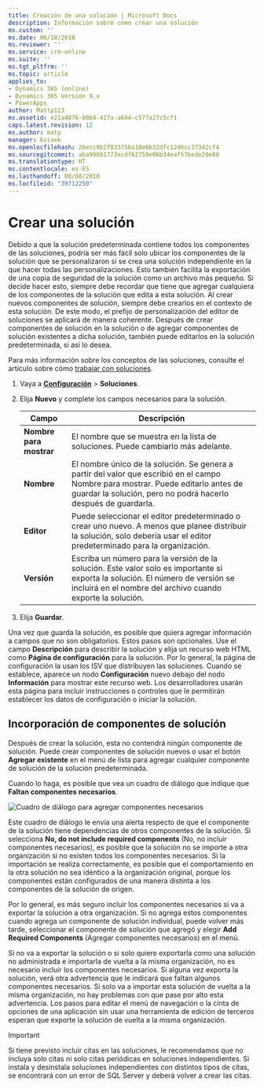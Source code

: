 ```yaml
---
title: Creación de una solución | Microsoft Docs
description: Información sobre cómo crear una solución
ms.custom: ''
ms.date: 06/18/2018
ms.reviewer: ''
ms.service: crm-online
ms.suite: ''
ms.tgt_pltfrm: ''
ms.topic: article
applies_to:
- Dynamics 365 (online)
- Dynamics 365 Version 9.x
- PowerApps
author: Mattp123
ms.assetid: e21a4876-08b4-417a-a644-c577a27c5cf1
caps.latest.revision: 12
ms.author: matp
manager: kvivek
ms.openlocfilehash: 26ecc9b2f83375ba10e6b32dfc12d6cc37342cf4
ms.sourcegitcommit: aba996b1773ecdf62758e06b34eaf57bede29e08
ms.translationtype: HT
ms.contentlocale: es-ES
ms.lasthandoff: 08/08/2018
ms.locfileid: "39712250"
---
```

# <a name="create-a-solution"></a>Crear una solución

Debido a que la solución predeterminada contiene todos los componentes de las soluciones, podría ser más fácil solo ubicar los componentes de la solución que se personalizaron si se crea una solución independiente en la que hacer todas las personalizaciones. Esto también facilita la exportación de una copia de seguridad de la solución como un archivo más pequeño. Si decide hacer esto, siempre debe recordar que tiene que agregar cualquiera de los componentes de la solución que edita a esta solución. Al crear nuevos componentes de solución, siempre debe crearlos en el contexto de esta solución. De este modo, el prefijo de personalización del editor de soluciones se aplicará de manera coherente. Después de crear componentes de solución en la solución o de agregar componentes de solución existentes a dicha solución, también puede editarlos en la solución predeterminada, si así lo desea.  
  
 Para más información sobre los conceptos de las soluciones, consulte el artículo sobre cómo [trabajar con soluciones](solutions-overview.md).  
  
1.  Vaya a **[Configuración](../model-driven-apps/advanced-navigation.md#settings)** > **Soluciones**. 
  
2.  Elija **Nuevo** y complete los campos necesarios para la solución.  
  
    |Campo|Descripción|  
    |-----------|-----------------|  
    |**Nombre para mostrar**|El nombre que se muestra en la lista de soluciones. Puede cambiarlo más adelante.|  
    |**Nombre**|El nombre único de la solución. Se genera a partir del valor que escribió en el campo Nombre para mostrar. Puede editarlo antes de guardar la solución, pero no podrá hacerlo después de guardarla.|  
    |**Editor**|Puede seleccionar el editor predeterminado o crear uno nuevo. A menos que planee distribuir la solución, solo debería usar el editor predeterminado para la organización.|  
    |**Versión**|Escriba un número para la versión de la solución. Este valor solo es importante si exporta la solución. El número de versión se incluirá en el nombre del archivo cuando exporte la solución.|  
  
3.  Elija **Guardar**.  
  
 Una vez que guarda la solución, es posible que quiera agregar información a campos que no son obligatorios. Estos pasos son opcionales. Use el campo **Descripción** para describir la solución y elija un recurso web HTML como **Página de configuración** para la solución. Por lo general, la página de configuración la usan los ISV que distribuyen las soluciones. Cuando se establece, aparece un nodo **Configuración** nuevo debajo del nodo **Información** para mostrar este recurso web. Los desarrolladores usarán esta página para incluir instrucciones o controles que le permitirán establecer los datos de configuración o iniciar la solución.  
  
<a name="BKMK_AddSolutionComponents"></a>   

## <a name="add-solution-components"></a>Incorporación de componentes de solución  
 Después de crear la solución, esta no contendrá ningún componente de solución. Puede crear componentes de solución nuevos o usar el botón **Agregar existente** en el menú de lista para agregar cualquier componente de solución de la solución predeterminada.  
  
 Cuando lo haga, es posible que vea un cuadro de diálogo que indique que **Faltan componentes necesarios**.  
   
 ![Cuadro de diálogo para agregar componentes necesarios](media/crm-itpro-cust-addrequiredcomponents.PNG "Cuadro de diálogo para agregar componentes necesarios")  
  
 Este cuadro de diálogo le envía una alerta respecto de que el componente de la solución tiene dependencias de otros componentes de la solución. Si selecciona **No, do not include required components** (No, no incluir componentes necesarios), es posible que la solución no se importe a otra organización si no existen todos los componentes necesarios. Si la importación se realiza correctamente, es posible que el comportamiento en la otra solución no sea idéntico a la organización original, porque los componentes están configurados de una manera distinta a los componentes de la solución de origen.  
  
 Por lo general, es más seguro incluir los componentes necesarios si va a exportar la solución a otra organización. Si no agrega estos componentes cuando agrega un componente de solución individual, puede volver más tarde, seleccionar el componente de solución que agregó y elegir **Add Required Components** (Agregar componentes necesarios) en el menú.  
  
 Si no va a exportar la solución o si solo quiere exportarla como una solución no administrada e importarla de vuelta a la misma organización, no es necesario incluir los componentes necesarios. Si alguna vez exporta la solución, verá otra advertencia que le indicará que faltan algunos componentes necesarios. Si solo va a importar esta solución de vuelta a la misma organización, no hay problemas con que pase por alto esta advertencia. Los pasos para editar el menú de navegación o la cinta de opciones de una aplicación sin usar una herramienta de edición de terceros esperan que exporte la solución de vuelta a la misma organización.  

> [!IMPORTANT]
>  Si tiene previsto incluir citas en las soluciones, le recomendamos que no incluya solo citas ni solo citas periódicas en soluciones independientes. Si instala y desinstala soluciones independientes con distintos tipos de citas, se encontrará con un error de SQL Server y deberá volver a crear las citas. 
